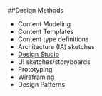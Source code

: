 ##Design Methods

- Content Modeling
- Content Templates
- Content type definitions
- Architecture (IA) sketches
- [Design Studio](2-design/design-studio-guide.md)
- UI sketches/storyboards
- Prototyping
- [Wireframing](2-design/wireframing-guide.md)
- Design Patterns
